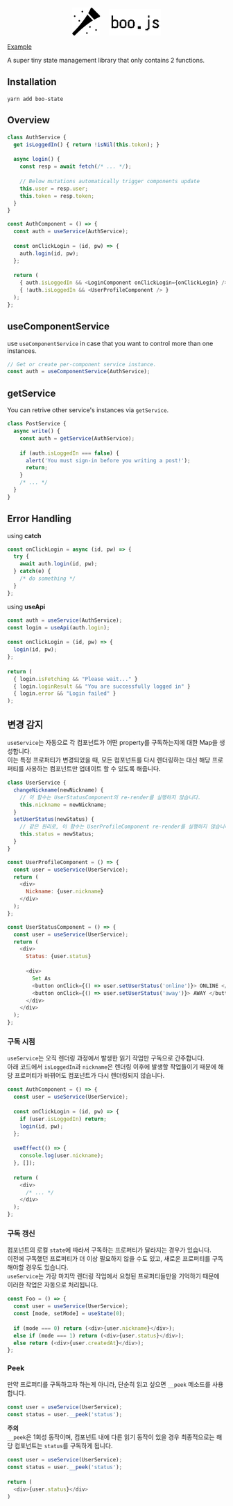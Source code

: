 <p align="center">
<img src="vuvuzela.png" width="64" />
&nbsp;&nbsp;&nbsp;&nbsp;<img src="boojs.png" width="120" />
</p>
 
[Example](https://pjc0247.github.io/useService/)<br>

A super tiny state management library that only contains 2 functions.

Installation
----
```
yarn add boo-state
```

Overview
----
```js
class AuthService {
  get isLoggedIn() { return !isNil(this.token); }

  async login() {
    const resp = await fetch(/* ... */);
    
    // Below mutations automatically trigger components update
    this.user = resp.user;
    this.token = resp.token;
  }
}
```
```js
const AuthComponent = () => {
  const auth = useService(AuthService);
  
  const onClickLogin = (id, pw) => {
    auth.login(id, pw);
  };
  
  return (
    { auth.isLoggedIn && <LoginComponent onClickLogin={onClickLogin} /> }
    { !auth.isLoggedIn && <UserProfileComponent /> }
  ); 
};
```

useComponentService
----
use `useComponentService` in case that you want to control more than one instances.
```js
// Get or create per-component service instance.
const auth = useComponentService(AuthService);
```

getService
----
You can retrive other service's instances via `getService`.
```js
class PostService {
  async write() {
    const auth = getService(AuthService);
    
    if (auth.isLoggedIn === false) {
      alert('You must sign-in before you writing a post!');
      return;
    }
    /* ... */
  }
}
```

Error Handling
----

using __catch__

```js
const onClickLogin = async (id, pw) => {
  try {
    await auth.login(id, pw);
  } catch(e) {
    /* do something */
  }
};
```

using __useApi__

```js
const auth = useService(AuthService);
const login = useApi(auth.login);

const onClickLogin = (id, pw) => {
  login(id, pw);
};

return (
  { login.isFetching && "Please wait..." }
  { login.loginResult && "You are successfully logged in" }
  { login.error && "Login failed" }
);
```


변경 감지
----
`useService`는 자동으로 각 컴포넌트가 어떤 property를 구독하는지에 대한 Map을 생성합니다.<br>
이는 특정 프로퍼티가 변경되었을 때, 모든 컴포넌트를 다시 렌더링하는 대신 해당 프로퍼티를 사용하는 컴포넌트만 업데이트 할 수 있도록 해줍니다.

```js
class UserService {
  changeNickname(newNickname) {
    // 이 함수는 UserStatusComponent의 re-render를 실행하지 않습니다.
    this.nickname = newNickname;
  }
  setUserStatus(newStatus) {
    // 같은 원리로, 이 함수는 UserProfileComponent re-render를 실행하지 않습니다.
    this.status = newStatus;
  }
}
```
```js
const UserProfileComponent = () => {
  const user = useService(UserService);
  return (
    <div>
      Nickname: {user.nickname}
    </div>
  );
};
```
```js
const UserStatusComponent = () => {
  const user = useService(UserService);
  return (
    <div>
      Status: {user.status}
      
      <div>
        Set As
        <button onClick={() => user.setUserStatus('online')}> ONLINE </button>
        <button onClick={() => user.setUserStatus('away')}> AWAY </button>
      </div>
    </div>
  );
};
```

### 구독 시점
`useService`는 오직 렌더링 과정에서 발생한 읽기 작업만 구독으로 간주합니다.<br>
아래 코드에서 `isLoggedIn`과 `nickname`은 렌더링 이후에 발생할 작업들이기 때문에 해당 프로퍼티가 바뀌어도 컴포넌트가 다시 렌더링되지 않습니다.
```js
const AuthComponent = () => {
  const user = useService(UserService);
  
  const onClickLogin = (id, pw) => {
    if (user.isLoggedIn) return;
    login(id, pw);
  };
  
  useEffect(() => {
    console.log(user.nickname);
  }, []);
  
  return (
    <div>
      /* ... */
    </div>
  );
};
```

### 구독 갱신
컴포넌트의 로컬 `state`에 따라서 구독하는 프로퍼티가 달라지는 경우가 있습니다.<br>
이전에 구독했던 프로퍼티가 더 이상 필요하지 않을 수도 있고, 새로운 프로퍼티를 구독해야할 경우도 있습니다.<br>
`useService`는 가장 마지막 렌더링 작업에서 요청된 프로퍼티들만을 기억하기 때문에 이러한 작업은 자동으로 처리됩니다.
```js
const Foo = () => {
  const user = useService(UserService);
  const [mode, setMode] = useState(0);
  
  if (mode === 0) return (<div>{user.nickname}</div>);
  else if (mode === 1) return (<div>{user.status}</div>);
  else return (<div>{user.createdAt}</div>);
};
```

### Peek

만약 프로퍼티를 구독하고자 하는게 아니라, 단순히 읽고 싶으면 `__peek` 메소드를 사용합니다.
```js
const user = useService(UserService);
const status = user.__peek('status');
```

__주의__<br>
`__peek`은 1회성 동작이며, 컴포넌트 내에 다른 읽기 동작이 있을 경우 최종적으로는 해당 컴포넌트는 `status`를 구독하게 됩니다.
```js
const user = useService(UserService);
const status = user.__peek('status');

return (
  <div>{user.status}</div>
)
```
